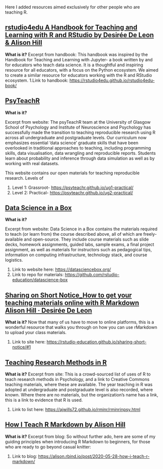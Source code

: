 Here I added resources aimed exclusively for other people who are teaching R.


## [rstudio4edu A Handbook for Teaching and Learning with R and RStudio by Desirée De Leon & Alison Hill](https://rstudio4edu.github.io/rstudio4edu-book/)
**What is it?**
Excerpt from handbook: This handbook was inspired by the Handbook for Teaching and Learning with Jupyter- a book written by and for educators who teach data science. It is a thoughtful and inspiring resource for all educators, with a focus on the Python ecosystem. We aimed to create a similar resource for educators working with the R and RStudio ecosystem.
1.Link to handbook: https://rstudio4edu.github.io/rstudio4edu-book/

## [PsyTeachR](https://psyteachr.github.io/)
**What is it?**

Excerpt from website: The psyTeachR team at the University of Glasgow School of Psychology and Institute of Neuroscience and Psychology has successfully made the transition to teaching reproducible research using R across all undergraduate and postgraduate levels. Our curriculum now emphasizes essential ‘data science’ graduate skills that have been overlooked in traditional approaches to teaching, including programming skills, data visualisation, data wrangling and reproducible reports. Students learn about probability and inference through data simulation as well as by working with real datasets.

This website contains our open materials for teaching reproducible research.
Levels of
1. Level 1: Grassroot- https://psyteachr.github.io/ug1-practical/
1. Level 2: Practical- https://psyteachr.github.io/ug2-practical/

## [Data Science in a Box](https://datasciencebox.org/)
**What is it?**

Excerpt from website: Data Science in a Box contains the materials required to teach (or learn from) the course described above, all of which are freely-available and open-source. They include course materials such as slide decks, homework assignments, guided labs, sample exams, a final project assignment, as well as materials for instructors such as pedagogical tips, information on computing infrastructure, technology stack, and course logistics.

1. Link to website here: https://datasciencebox.org/
1. Link to repo for materials: https://github.com/rstudio-education/datascience-box

## [Sharing on Short Notice_How to get your teaching materials online with R Markdown Alison Hill · Desirée De Leon](https://rstudio-education.github.io/sharing-short-notice/#1)
**What is it?**
Now that many of us have to move to online platforms, this is a wonderful resource that walks you through on how you can use rMarkdown to upload your class materials.

1. Link to site here: https://rstudio-education.github.io/sharing-short-notice/#1

## [Teaching Research Methods in R](https://ajwills72.github.io/rminr/rminrinpsy.html)
**What is it?**
Excerpt from site: This is a crowd-sourced list of uses of R to teach research methods in Psychology, and a link to Creative Commons teaching materials, where these are available. The year teaching in R was adopted at undergraduate and postgraduate level is also recorded, where known. Where there are no materials, but the organization’s name has a link, this is a link to evidence that R is used.
1. Link to list here: https://ajwills72.github.io/rminr/rminrinpsy.html

## [How I Teach R Markdown by Alison Hill](https://alison.rbind.io/post/2020-05-28-how-i-teach-r-markdown/)
**What is it?**
Excerpt from blog: So without further ado, here are some of my guiding principles when introducing R Markdown to beginners, for those who are ready to go beyond casual knitter:
1. Link to blog: https://alison.rbind.io/post/2020-05-28-how-i-teach-r-markdown/
